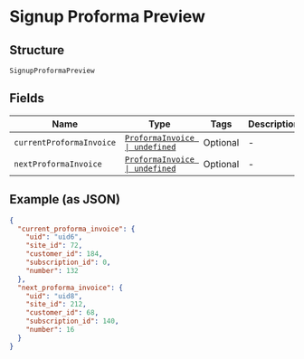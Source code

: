 
# Signup Proforma Preview

## Structure

`SignupProformaPreview`

## Fields

| Name | Type | Tags | Description |
|  --- | --- | --- | --- |
| `currentProformaInvoice` | [`ProformaInvoice \| undefined`](../../doc/models/proforma-invoice.md) | Optional | - |
| `nextProformaInvoice` | [`ProformaInvoice \| undefined`](../../doc/models/proforma-invoice.md) | Optional | - |

## Example (as JSON)

```json
{
  "current_proforma_invoice": {
    "uid": "uid6",
    "site_id": 72,
    "customer_id": 184,
    "subscription_id": 0,
    "number": 132
  },
  "next_proforma_invoice": {
    "uid": "uid8",
    "site_id": 212,
    "customer_id": 68,
    "subscription_id": 140,
    "number": 16
  }
}
```

